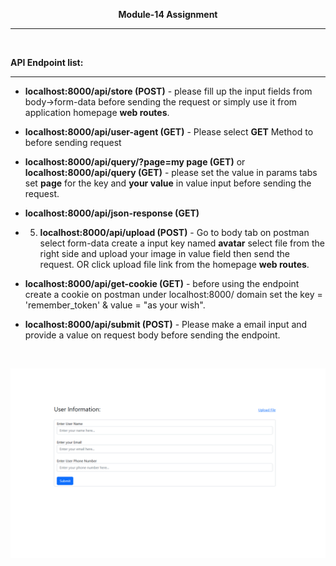 **<p align="center">Module-14 Assignment</p>**
<hr><br>

**API Endpoint list:**
<hr>

- **localhost:8000/api/store (POST)** - please fill up the input fields from body->form-data before sending the request or simply use it from application homepage **web routes**.
- **localhost:8000/api/user-agent  (GET)** - Please select **GET** Method to before sending request
- **localhost:8000/api/query/?page=my page (GET)** or **localhost:8000/api/query (GET)** - please set the value in params tabs set **page** for the key and **your value** in value input before sending the request.
- **localhost:8000/api/json-response (GET)**
- 5. **localhost:8000/api/upload (POST)** - Go to body tab on postman select form-data create a input key named **avatar** select file from the right side and upload your image in value field
    then send the request. OR click upload file link from the homepage **web routes**.
- **localhost:8000/api/get-cookie (GET)** - before using the endpoint create a cookie on postman under localhost:8000/ domain set the key = 'remember_token' & value = "as your wish".

- **localhost:8000/api/submit (POST)** - Please make a email input and provide a value on request body before sending the endpoint.


<br>
<p align="center"><img src="homepage.PNG" alt="homepage"></p>
